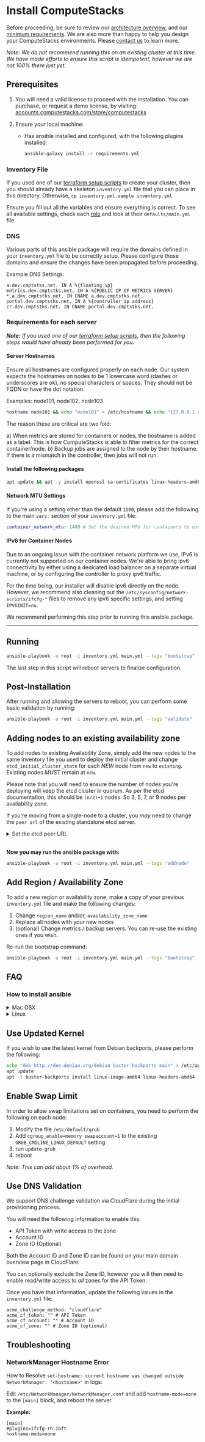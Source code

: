 # Install ComputeStacks

Before proceeding, be sure to review our [architecture overview](https://docs.computestacks.com/admin_guide/getting_started/architecture_overview/), and our [minimum requirements](https://docs.computestacks.com/admin_guide/getting_started/onprem-demo/). We are also more than happy to help you design your ComputeStacks environments. Please [contact us](https://www.computestacks.com/contact) to learn more.

_Note: We do not recommend running this on an existing cluster at this time. We have made efforts to ensure this script is idempotent, however we are not 100% there just yet._

## Prerequisites

1.  You will need a valid license to proceed with the installation. You can purchase, or request a demo license, by visiting: [accounts.computestacks.com/store/computestacks](https://accounts.computestacks.com/store/computestacks)

2.  Ensure your local machine:
    * Has ansible installed and configured, with the following plugins installed:

        ```bash
        ansible-galaxy install -r requirements.yml
        ```

### Inventory File

If you used one of our [terraform setup scripts](https://github.com/ComputeStacks?q=terraform&type=&language=) to create your cluster, then you should already have a skeleton `inventory.yml` file that you can place in this directory. Otherwise, `cp inventory.yml.sample inventory.yml`.

Ensure you fill out all the variables and ensure everything is correct. To see all available settings, check each [role](roles/) and look at their `defaults/main.yml` file.

### DNS

Various parts of this ansible package will require the domains defined in your `inventory.yml` file to be correctly setup. Please configure those domains and ensure the changes have been propagated before proceeding.

Example DNS Settings:

```
a.dev.cmptstks.net. IN A %{floating_ip}
metrics.dev.cmptstks.net. IN A %{PUBLIC IP OF METRICS SERVER}
*.a.dev.cmptstks.net. IN CNAME a.dev.cmptstks.net.
portal.dev.cmptstks.net. IN A %{controller ip address}
cr.dev.cmptstks.net. IN CNAME portal.dev.cmptstks.net.
```

### Requirements for each server

_**Note:** If you used one of our [terraform setup scripts](https://github.com/ComputeStacks?q=terraform&type=&language=), then the following steps would have already been performed for you._

#### Server Hostnames

Ensure all hostnames are configured properly on each node.
Our system expects the hostnames on nodes to be 1 lowercase word (dashes or underscores are ok), no special characters or spaces. They should not be FQDN or have the dot notation.

Examples: node101, node102, node103

```bash
hostname node101 && echo "node101" > /etc/hostname && echo "127.0.0.1 node101" >> /etc/hosts
```

The reason these are critical are two fold:

a) When metrics are stored for containers or nodes, the hostname is added as a label. This is how ComputeStacks is able to filter metrics for the correct container/node.
b) Backup jobs are assigned to the node by their hostname. If there is a mismatch in the controller, then jobs will not run.


#### Install the following packages

```bash
apt update && apt -y install openssl ca-certificates linux-headers-amd64 python3 python3-pip python3-openssl python3-apt python3-setuptools python3-wheel && pip3 install ansible
```

#### Network MTU Settings

If you're using a setting other than the default `1500`, please add the following to the main `vars:` section of your `inventory.yml` file:

```yaml
container_network_mtu: 1400 # Set the desired MTU for containers to use
```

#### IPv6 for Container Nodes

Due to an ongoing issue with the container network platform we use, IPv6 is currently not supported on our container nodes. We're able to bring ipv6 connectivity by either using a dedicated load balancer on a separate virtual machine, or by configuring the controller to proxy ipv6 traffic.

For the time being, our installer will disable ipv6 directly on the node. However, we recommend also cleaning out the `/etc/sysconfig/network-scripts/ifcfg-*` files to remove any ipv6 specific settings, and setting `IPV6INIT=no`.

We recommend performing this step prior to running this ansible package.

***
## Running

```bash
ansible-playbook -u root -i inventory.yml main.yml --tags "bootstrap"
```

The last step in this script will reboot servers to finalize configuration.


## Post-Installation

After running and allowing the servers to reboot, you can perform some basic validation by running: 

```bash
ansible-playbook -u root -i inventory.yml main.yml --tags "validate"
```

## Adding nodes to an existing availability zone
To add nodes to existing Availability Zone, simply add the new nodes to the same inventory file you used to deploy the initial cluster and change `etcd_initial_cluster_state` for each _NEW_ node from `new` to `existing`. Existing nodes _MUST_ remain at `new`.

Please note that you will need to ensure the number of nodes you're deploying will keep the etcd cluster in quorum. As per the etcd documentation, this should be `(n/2)+1` nodes. So 3, 5, 7, or 9 nodes per availability zone.

If you're moving from a single-node to a cluster, you _may_ need to change the `peer url` of the existing standalone etcd server.

<details>
<summary>Set the etcd peer URL</summary>
<p>
Login to the existing node and set the correct peer url.
<br><br>
<em>Note: If your peer url is already configured as defined below, you may skip this process.</em>
<ol>
<li>Find your memberID by running: <code>etcdctl member list | cut -d, -f1</code></li>
<li>
Update the peer url to match the client url, but with port <code>2380</code>
<ul><li><code>etcdctl member update 4370888ee4d9c217 --peer-urls="https://192.168.217.4:2380"</code>. <em>Note the <code>https</code>!</em></li></ul>
</li>
</ol>
</p>
</details>
<br>

**Now you may run the ansible package with:**

```bash
ansible-playbook -u root -i inventory.yml main.yml --tags "addnode"
```

## Add Region / Availability Zone
To add a new region or availability zone, make a copy of your previous `inventory.yml` file and make the following changes:

1. Change `region_name` and/or, `availability_zone_name`
2. Replace all nodes with your new nodes
3. (optional) Change metrics / backup servers. You can re-use the existing ones if you wish.

Re-run the bootstrap command:

```bash
ansible-playbook -u root -i inventory.yml main.yml --tags "bootstrap"
```


## FAQ

### How to install ansible

<details>
<summary>Mac OSX</summary>
<p>

[Install Homebrew](https://docs.brew.sh/Installation)

```bash
brew install ansible
```

</p>
</details>

<details>
<summary>Linux</summary>
<p>

[Install pyenv](https://github.com/pyenv/pyenv) for your local (non-root) user account.

You can set the new version with `pyenv global 3.9.1` _(replace `3.9.1` with the version you installed)_

```bash
python -m pip install --user ansible
echo 'export PATH="$PATH:$HOME/.local/bin"' >> ~/.bashrc
```

_Note: Check if you have a `.bashrc` file, it may be `.bash_profile` for your distribution._

This will ensure you have the most recent version of ansible.

</p>
</details>

## Use Updated Kernel
If you wish to use the latest kernel from Debian backports, please perform the following:

```bash
echo "deb http://deb.debian.org/debian buster-backports main" > /etc/apt/sources.list.d/backports.list
apt update
apt -t buster-backports install linux-image-amd64 linux-headers-amd64
```

## Enable Swap Limit

In order to allow swap limitations set on containers, you need to perform the following on each node:

1) Modify the file `/etc/default/grub`
2) Add `cgroup_enable=memory swapaccount=1` to the existing `GRUB_CMDLINE_LINUX_DEFAULT` setting
3) run `update-grub`
4) reboot

_Note: This can add about 1% of overhead._

## Use DNS Validation

We support DNS challenge validation via CloudFlare during the initial provisioning process. 

You will need the following information to enable this:
* API Token with write access to the zone
* Account ID
* Zone ID (Optional)

Both the Account ID and Zone ID can be found on your main domain overview page in CloudFlare.

You can optionally exclude the Zone ID, however you will then need to enable read/write access to _all_ zones for the API Token.

Once you have that information, update the following values in the `inventory.yml` file:

```
acme_challenge_method: "cloudflare"
acme_cf_token: "" # API Token
acme_cf_account: "" # Account ID
acme_cf_zone: "" # Zone ID (optional)
```

## Troubleshooting
### NetworkManager Hostname Error

How to Resolve `set-hostname: current hostname was changed outside NetworkManager: '<hostname>'` in logs:

Edit `/etc/NetworkManager/NetworkManager.conf` and add `hostname-mode=none` to the `[main]` block, and reboot the server.

**Example:**

```
[main]
#plugins=ifcfg-rh,ibft
hostname-mode=none
```
